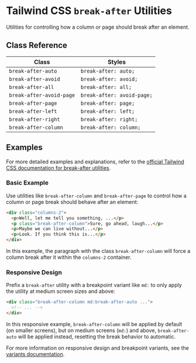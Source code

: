 # Tailwind CSS `break-after` Utilities

Utilities for controlling how a column or page should break after an element.

## Class Reference

| Class                | Styles                  |
| -------------------- | ----------------------- |
| `break-after-auto`   | `break-after: auto;`    |
| `break-after-avoid`  | `break-after: avoid;`   |
| `break-after-all`    | `break-after: all;`     |
| `break-after-avoid-page` | `break-after: avoid-page;` |
| `break-after-page`   | `break-after: page;`    |
| `break-after-left`   | `break-after: left;`    |
| `break-after-right`  | `break-after: right;`   |
| `break-after-column` | `break-after: column;`  |

## Examples

For more detailed examples and explanations, refer to the [official Tailwind CSS documentation for break-after utilities](https://tailwindcss.com/docs/break-after#examples).

### Basic Example

Use utilities like `break-after-column` and `break-after-page` to control how a column or page break should behave after an element:

```html
<div class="columns-2">
  <p>Well, let me tell you something, ...</p>
  <p class="break-after-column">Sure, go ahead, laugh...</p>
  <p>Maybe we can live without...</p>
  <p>Look. If you think this is...</p>
</div>
```

In this example, the paragraph with the class `break-after-column` will force a column break after it within the `columns-2` container.

### Responsive Design

Prefix a `break-after` utility with a breakpoint variant like `md:` to only apply the utility at medium screen sizes and above:

```html
<div class="break-after-column md:break-after-auto ...">
  <!-- ... -->
</div>
```

In this responsive example, `break-after-column` will be applied by default (on smaller screens), but on medium screens (`md:`) and above, `break-after-auto` will be applied instead, resetting the break behavior to automatic.

For more information on responsive design and breakpoint variants, see the [variants documentation](https://tailwindcss.com/docs/hover-focus-and-other-states).
